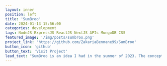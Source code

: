 ```yaml
---
layout: inner
position: left
title: 'SumBroo'
date: 2024-01-13 15:56:00
categories: development
tags: NodeJS ExpressJS ReactJS NextJS APIs MongoDB CSS
featured_image: '/img/posts/sumbroo.png'
project_link: 'https://github.com/ZakariaBennane99/SumBroo'
button_icon: 'github'
button_text: 'Visit Project'
lead_text: "SumBroo is an idea I had in the summer of 2023. The concept? Applying the idea of blog posting to social media, but on a larger scale. I couldn't move forward with this project as I reached out to hundreds of social media creators (mainly Pinteresters) and most couldn't see the value of the platform, so I had to shut it down (but you still can access the site)."
---
```


